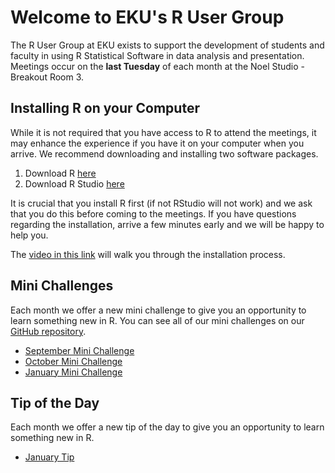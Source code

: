 # Welcome to EKU's R User Group

The R User Group at EKU exists to support the development of students and faculty in using R Statistical Software in data analysis and presentation. Meetings occur on the **last Tuesday** of each month at the Noel Studio - Breakout Room 3.

## Installing R on your Computer

While it is not required that you have access to R to attend the meetings, it may enhance the experience if you have it on your computer when you arrive.  We recommend downloading and installing two software packages.

1. Download R [here](https://mirrors.nics.utk.edu/cran/)
2. Download R Studio [here](https://www.rstudio.com/products/rstudio/#Desktop)

It is crucial that you install R first (if not RStudio will not work) and we ask that you do this before coming to the meetings. If you have questions regarding the installation, arrive a few minutes early and we will be happy to help you.

The [video in this link](https://mail.google.com/mail/u/0/#inbox/FMfcgxwDqxHWvCtjBvjSBvTbKWDCXfDv?projector=1) will walk you through the installation process.

## Mini Challenges

Each month we offer a new mini challenge to give you an opportunity to learn something new in R. You can see all of our mini challenges on our [GitHub repository](https://github.com/EKUResearchAnalysis/RUserGroup/tree/master/MiniChallenge).

* [September Mini Challenge](https://ekuresearchanalysis.github.io/RUserGroup/MiniChallenge/2019-09/MiniChallenge)
* [October Mini Challenge](https://ekuresearchanalysis.github.io/RUserGroup/MiniChallenge/2019-10/MiniChallenge)
* [January Mini Challenge](https://ekuresearchanalysis.github.io/RUserGroup/MiniChallenge/2020-01/MiniChallenge)

## Tip of the Day
Each month we offer a new tip of the day to give you an opportunity to learn something new in R.
* [January Tip](http://r-statistics.co/Top50-Ggplot2-Visualizations-MasterList-R-Code.html#Diverging%20Bars)
